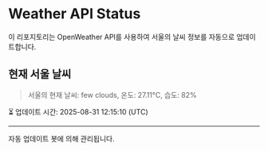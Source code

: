 
# Weather API Status

이 리포지토리는 OpenWeather API를 사용하여 서울의 날씨 정보를 자동으로 업데이트합니다.

## 현재 서울 날씨
> 서울의 현재 날씨: few clouds, 온도: 27.11°C, 습도: 82%

⏳ 업데이트 시간: 2025-08-31 12:15:10 (UTC)

---
자동 업데이트 봇에 의해 관리됩니다.
